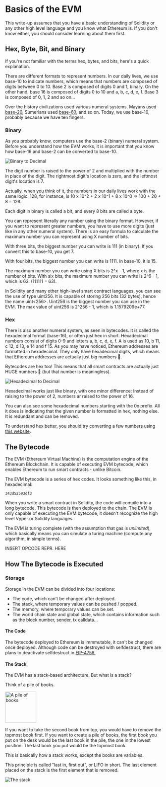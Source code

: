 # Basics of the EVM

This write-up assumes that you have a basic understanding of Solidity or any other high level language and you know what Ethereum is. If you don't know either, you should consider learning about them first.

## Hex, Byte, Bit, and Binary

If you're not familiar with the terms hex, bytes, and bits, here's a quick explanation.

There are different formats to represent numbers. In our daily lives, we use base-10 to indicate numbers, which means that numbers are composed of digits between 0 to 10. Base 2 is composed of digits 0 and 1, binary. On the other hand, base 16 is composed of digits 0 to 10 and a, b, c, d, e, f. Base 3 is composed of 0, 1, 2 and so on...

Over the history civilizations used various numeral systems. Mayans used [base-20](https://en.wikipedia.org/wiki/Maya_numerals), Sumerians used [base-60](https://en.wikipedia.org/wiki/Sexagesimal), and so on. Today, we use base-10, probably because we have ten fingers.

### Binary

As you probably know, computers use the base-2 (binary) numeral system. Before you understand how the EVM works, it is important that you know how base-16 and base-2 can be converted to base-10.

![Binary to Decimal](https://www.w3resource.com/w3r_images/javascript-math-image-exercise-2.svg)

The digit number is raised to the power of 2 and multiplied with the number in place of the digit. The rightmost digit's location is zero, and the leftmost digit's location is 7.

Actually, when you think of it, the numbers in our daily lives work with the same logic. 128, for instance, is 10 x 10^2 + 2 x 10^1 + 8 x 10^0 => 100 + 20 + 8 = 128.

Each digit in binary is called a bit, and every 8 bits are called a byte.

You can represent literally any number using the binary format. However, if you want to represent greater numbers, you have to use more digits (just like in any other numeral system). There is an easy formula to calculate the maximum number you can represent using X number of bits.

With three bits, the biggest number you can write is 111 (in binary). If you convert this to base-10, you get 7.

With four bits, the biggest number you can write is 1111. In base-10, it is 15.

The maximum number you can write using X bits is 2^x - 1, where x is the number of bits. With six bits, the maximum number you can write is 2^6 - 1, which is 63. (111111 = 63).

In Solidity and many other high-level smart contract languages, you can see the use of type uint256. It is capable of storing 256 bits (32 bytes), hence the name uint<256>. Uint256 is the biggest number you can use in the EVM. The max value of uint256 is 2^256 - 1, which is 1.1579209e+77.

### Hex

There is also another numeral system, as seen in bytecodes. It is called the hexadecimal format (base-16), or often just hex in short. Hexadecimal numbers consist of digits 0-9 and letters a, b, c, d, e, f. A is used as 10, b 11, c 12, d 13, e 14 and f 15. As you may have noticed, Ethereum addresses are formatted in hexadecimal. They only have hexadecimal digits, which means that Ethereum addresses are actually just big numbers 🤯.

Bytecodes are hex too! This means that all smart contracts are actually just HUGE numbers 🤯 (but that number is meaningless).

![Hexadecimal to Decimal](https://media.geeksforgeeks.org/wp-content/uploads/hexaTodeci.png)

Hexadecimal works just like binary, with one minor difference: Instead of raising to the power of 2, numbers ar raised to the power of 16.

You can also see some hexadecimal numbers starting with the 0x prefix. All it does is indicating that the given number is formatted in hex, nothing else. It is redundant and can be removed.

To understand hex better, you should try converting a few numbers using [this website](https://www.rapidtables.com/convert/number/hex-to-decimal.html).

## The Bytecode

The EVM (Ethereum Virtual Machine) is the computation engine of the Ethereum Blockchain. It is capable of executing EVM bytecode, which enables Ethereum to run smart contracts - unlike Bitcoin.

The EVM bytecode is a series of hex codes. It looks something like this, in hexadecimal:

```bytecode
343d52593df3
```

When you write a smart contract in Solidity, the code will compile into a long bytecode. This bytecode is then deployed to the chain. The EVM is only capable of executing the EVM bytecode, it doesn't recognize the high level Vyper or Solidity languages.

The EVM is turing complete (with the assumption that gas is *unlimited*), which basically means you can simulate a turing machine (compute any algorithm, in simple terms).

INSERT OPCODE REPR. HERE

## How The Bytecode is Executed

### Storage

Storage in the EVM can be divided into four locations:

- The code, which can't be changed after deployed.
- The stack, where temporary values can be pushed / popped.
- The memory, where temporary values can be set.
- The world chain state and global state, which contains information such as the block number, sender, tx calldata...

#### The Code

The bytecode deployed to Ethereum is immmutable, it can't be changed once deployed. Although code can be destroyed with selfdestruct, there are plans to deactivate selfdestruct in [EIP-4758.](https://eips.ethereum.org/EIPS/eip-4758)

#### The Stack

The EVM has a stack-based architecture. But what is a stack?

Think of a pile of books.

<img src="https://media.wired.com/photos/5be4cd03db23f3775e466767/master/pass/books-521812297.jpg" alt="A pile of books" width="100" height="100">

If you want to take the second book from top, you would have to remove the topmost book first.
If you want to create a pile of books, the first book you put on the desk would be the last book in the pile, the one in the lowest position. The last book you put would be the topmost book.

This is basically how a stack works, except the books are variables.

This principle is called "last in, first out", or LIFO in short. The last element placed on the stack is the first element that is removed.

![The stack](https://cdn.programiz.com/sites/tutorial2program/files/stack.png)
